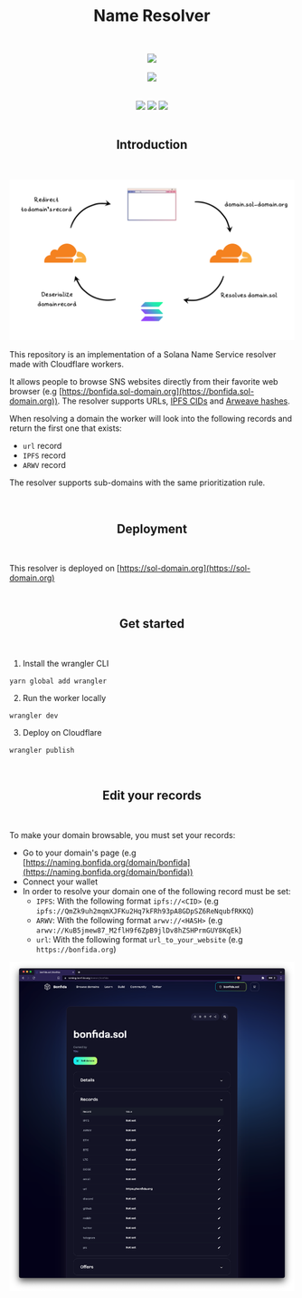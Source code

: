 <h1 align="center">Name Resolver</h1>
<br />
<p align="center">
<img width="250" src="https://i.imgur.com/nn7LMNV.png"/>
</p>
<p align="center">
<a href="https://twitter.com/bonfida">
<img src="https://img.shields.io/twitter/url?label=Bonfida&style=social&url=https%3A%2F%2Ftwitter.com%2Fbonfida">
</a>
</p>

<br />

<div align="center">
<img src="https://img.shields.io/badge/Cloudflare-F38020?style=for-the-badge&logo=Cloudflare&logoColor=white" />
<img src="https://img.shields.io/badge/Rust-000000?style=for-the-badge&logo=rust&logoColor=white" />
<img src="https://img.shields.io/badge/WebAssembly-654FF0?style=for-the-badge&logo=WebAssembly&logoColor=white">
</div>

<br />
<a name="introduction"></a>
<h2 align="center">Introduction</h2>
<br />

![diagram](/assets/diagram.png)

This repository is an implementation of a Solana Name Service resolver made with Cloudflare workers.

It allows people to browse SNS websites directly from their favorite web browser (e.g [https://bonfida.sol-domain.org](https://bonfida.sol-domain.org)). The resolver supports URLs, [IPFS CIDs](https://www.ipfs.com/) and [Arweave hashes](https://www.arweave.org/).

When resolving a domain the worker will look into the following records and return the first one that exists:

- `url` record
- `IPFS` record
- `ARWV` record

The resolver supports sub-domains with the same prioritization rule.

<br />
<h2 align="center">Deployment</h2>
<br />

This resolver is deployed on [https://sol-domain.org](https://sol-domain.org)

<br />
<h2 align="center">Get started</h2>
<br />

1. Install the wrangler CLI

```
yarn global add wrangler
```

2. Run the worker locally

```
wrangler dev
```

3. Deploy on Cloudflare

```
wrangler publish
```

<br />
<h2 align="center">Edit your records</h2>
<br />

To make your domain browsable, you must set your records:

- Go to your domain's page (e.g [https://naming.bonfida.org/domain/bonfida](https://naming.bonfida.org/domain/bonfida))
- Connect your wallet
- In order to resolve your domain one of the following record must be set:
  - `IPFS`: With the following format `ipfs://<CID>` (e.g `ipfs://QmZk9uh2mqmXJFKu2Hq7kFRh93pA8GDpSZ6ReNqubfRKKQ`)
  - `ARWV`: With the following format `arwv://<HASH>` (e.g `arwv://KuB5jmew87_M2flH9f6ZpB9jlDv8hZSHPrmGUY8KqEk`)
  - `url`: With the following format `url_to_your_website` (e.g `https://bonfida.org`)

![record](/assets/record.png)
